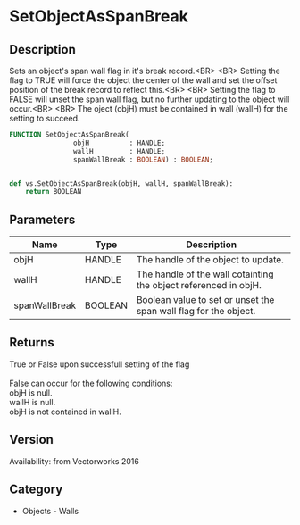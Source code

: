 # SetObjectAsSpanBreak

## Description
Sets an object's span wall flag in it's break record.&lt;BR&gt;
&lt;BR&gt;
Setting the flag to TRUE will force the object the center of the wall and set the offset position of the break record to reflect this.&lt;BR&gt;
&lt;BR&gt;
Setting the flag to FALSE will unset the span wall flag, but no further updating to the object will occur.&lt;BR&gt;
&lt;BR&gt;
The oject (objH) must be contained in wall (wallH) for the setting to succeed.

```pascal
FUNCTION SetObjectAsSpanBreak(
				objH          : HANDLE;
				wallH         : HANDLE;
				spanWallBreak : BOOLEAN) : BOOLEAN;
```

```python

def vs.SetObjectAsSpanBreak(objH, wallH, spanWallBreak):
    return BOOLEAN
```

## Parameters
|Name|Type|Description|
|---|---|---|
|objH|HANDLE|The handle of the object to update.|
|wallH|HANDLE|The handle of the wall cotainting the object referenced in objH.|
|spanWallBreak|BOOLEAN|Boolean value to set or unset the span wall  flag for the object.|

## Returns
True or False upon successfull setting of the flag<BR>
<BR>
False can occur for the following conditions:<BR>
objH is null.<BR>
wallH is null.<BR>
objH is not contained in wallH.

## Version
Availability: from Vectorworks 2016
## Category
* Objects - Walls

